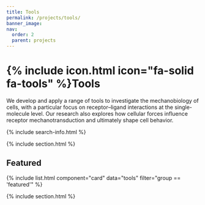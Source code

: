 ```yaml
---
title: Tools 
permalink: /projects/tools/
banner_image: 
nav:
  order: 2
  parent: projects
---
```

# {% include icon.html icon="fa-solid fa-tools" %}Tools

We develop and apply a range of tools to investigate the mechanobiology of cells, with a particular focus on receptor–ligand interactions at the single-molecule level. Our research also explores how cellular forces influence receptor mechanotransduction and ultimately shape cell behavior.


{% include search-info.html %}

{% include section.html %}

## Featured

{% include list.html component="card" data="tools" filter="group == 'featured'" %}

{% include section.html %}


